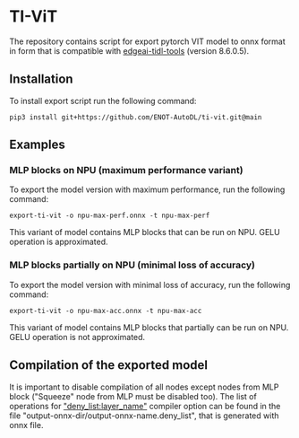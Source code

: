 # TI-ViT

The repository contains script for export pytorch VIT model to onnx format in form that is compatible with 
[edgeai-tidl-tools](https://github.com/TexasInstruments/edgeai-tidl-tools) (version 8.6.0.5). 

## Installation

To install export script run the following command:
```commandline
pip3 install git+https://github.com/ENOT-AutoDL/ti-vit.git@main
```

## Examples

### MLP blocks on NPU (maximum performance variant)

To export the model version with maximum performance, run the following command:
```commandline
export-ti-vit -o npu-max-perf.onnx -t npu-max-perf
```
This variant of model contains MLP blocks that can be run on NPU. GELU operation is approximated.

### MLP blocks partially on NPU (minimal loss of accuracy)

To export the model version with minimal loss of accuracy, run the following command:
```commandline
export-ti-vit -o npu-max-acc.onnx -t npu-max-acc
```
This variant of model contains MLP blocks that partially can be run on NPU. GELU operation is not approximated.

## Compilation of the exported model

It is important to disable compilation of all nodes except nodes from MLP block ("Squeeze" node from MLP must be 
disabled too). The list of operations for ["deny_list:layer_name"](https://github.com/TexasInstruments/edgeai-tidl-tools/blob/08_06_00_05/examples/osrt_python/README.md#options-to-enable-control-on-layer-level-delegation-to-ti-dsparm) 
compiler option can be found in the file "output-onnx-dir/output-onnx-name.deny_list", that is generated with onnx file.
